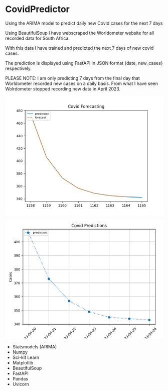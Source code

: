 # CovidPredictor
Using the ARIMA model to predict daily new Covid cases for the next 7 days

Using BeautifulSoup I have webscraped the Worldometer website for all recorded data for South Africa.

With this data I have trained and predicted the next 7 days of new covid cases.

The prediction is displayed using FastAPI in JSON format {date, new_cases} respectively.

PLEASE NOTE: I am only predicting 7 days from the final day that Worldometer recorded new cases on a daily basis. From what I have seen Wolrdometer stopped recording new data in April 2023.

![Forcast Plot](foreast_plot.png)

![Timeseries Plot](timeseries_predict.png)

- Statsmodels (ARIMA)
- Numpy
- Sci-kit Learn
- Matplotlib
- BeautifulSoup
- FastAPI
- Pandas
- Uvicorn
